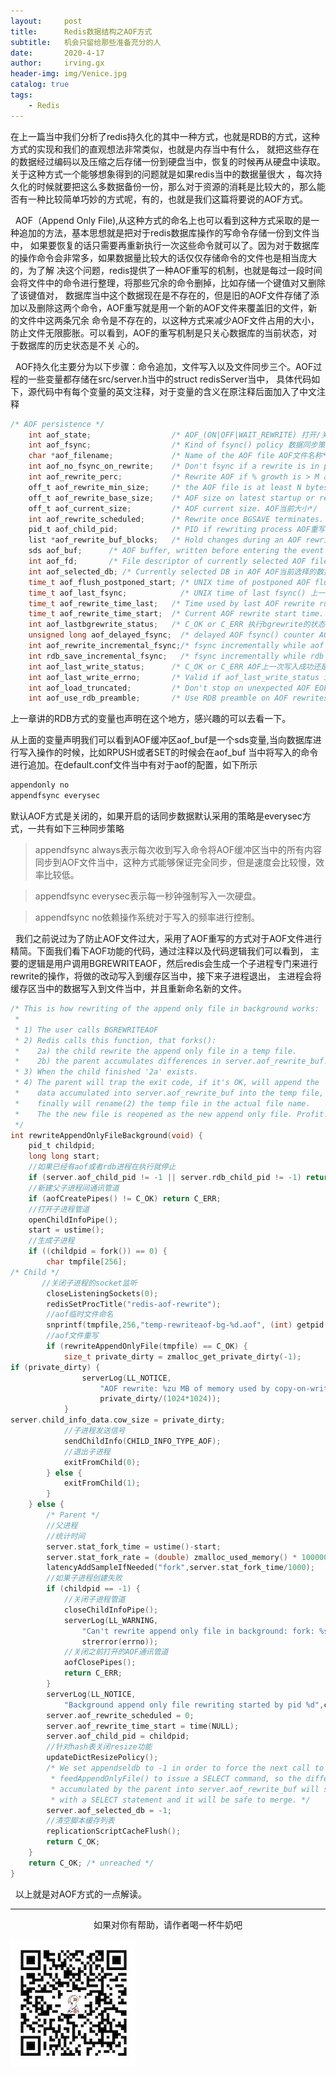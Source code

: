 ```yaml
---
layout:     post
title:      Redis数据结构之AOF方式
subtitle:   机会只留给那些准备充分的人
date:       2020-4-17
author:     irving.gx
header-img: img/Venice.jpg
catalog: true
tags:
    - Redis
---
```


 在上一篇当中我们分析了redis持久化的其中一种方式，也就是RDB的方式，这种方式的实现和我们的直观想法非常类似，也就是内存当中有什么，
 就把这些存在的数据经过编码以及压缩之后存储一份到硬盘当中，恢复的时候再从硬盘中读取。关于这种方式一个能够想象得到的问题就是如果redis当中的数据量很大
 ，每次持久化的时候就要把这么多数据备份一份，那么对于资源的消耗是比较大的，那么能否有一种比较简单巧妙的方式呢，有的，也就是我们这篇将要说的AOF方式。
 
  AOF（Append Only File),从这种方式的命名上也可以看到这种方式采取的是一种追加的方法，基本思想就是把对于redis数据库操作的写命令存储一份到文件当中，
  如果要恢复的话只需要再重新执行一次这些命令就可以了。因为对于数据库的操作命令会非常多，如果数据量比较大的话仅仅存储命令的文件也是相当庞大的，为了解
  决这个问题，redis提供了一种AOF重写的机制，也就是每过一段时间会将文件中的命令进行整理，将那些冗余的命令删掉，比如存储一个键值对又删除了该键值对，
  数据库当中这个数据现在是不存在的，但是旧的AOF文件存储了添加以及删除这两个命令，AOF重写就是用一个新的AOF文件来覆盖旧的文件，新的文件中这两条冗余
  命令是不存在的，以这种方式来减少AOF文件占用的大小，防止文件无限膨胀。可以看到，AOF的重写机制是只关心数据库的当前状态，对于数据库的历史状态是不关
  心的。
  
  AOF持久化主要分为以下步骤：命令追加，文件写入以及文件同步三个。AOF过程的一些变量都存储在src/server.h当中的struct redisServer当中，
  具体代码如下，源代码中有每个变量的英文注释，对于变量的含义在原注释后面加入了中文注释
```c
/* AOF persistence */
    int aof_state;                  /* AOF_(ON|OFF|WAIT_REWRITE) 打开/关闭/等待重写*/
    int aof_fsync;                  /* Kind of fsync() policy 数据同步策略*/
    char *aof_filename;             /* Name of the AOF file AOF文件名称*/
    int aof_no_fsync_on_rewrite;    /* Don't fsync if a rewrite is in prog. 如果重写在执行不进行同步*/
    int aof_rewrite_perc;           /* Rewrite AOF if % growth is > M and... */
    off_t aof_rewrite_min_size;     /* the AOF file is at least N bytes. AOF文件至少有N字节大小*/
    off_t aof_rewrite_base_size;    /* AOF size on latest startup or rewrite. 最近一次启动AOF或者重写时AOF文件大小*/
    off_t aof_current_size;         /* AOF current size. AOF当前大小*/
    int aof_rewrite_scheduled;      /* Rewrite once BGSAVE terminates. 一旦BGSAVE中止就进行重写*/
    pid_t aof_child_pid;            /* PID if rewriting process AOF重写子进程id*/
    list *aof_rewrite_buf_blocks;   /* Hold changes during an AOF rewrite. AOF重写缓存链表，每个节点是一个缓存块*/
    sds aof_buf;      /* AOF buffer, written before entering the event loop AOF缓冲区*/
    int aof_fd;       /* File descriptor of currently selected AOF file AOF文件的描述*/
    int aof_selected_db; /* Currently selected DB in AOF AOF当前选择的数据库*/
    time_t aof_flush_postponed_start; /* UNIX time of postponed AOF flush 推迟写入操作的时间*/
    time_t aof_last_fsync;            /* UNIX time of last fsync() 上一次数据同步时间*/
    time_t aof_rewrite_time_last;   /* Time used by last AOF rewrite run. 上一次AOF重写操作消耗的时间*/
    time_t aof_rewrite_time_start;  /* Current AOF rewrite start time. 当前AOF重写开始时间*/
    int aof_lastbgrewrite_status;   /* C_OK or C_ERR 执行bgrewrite的状态*/
    unsigned long aof_delayed_fsync;  /* delayed AOF fsync() counter AOF数据同步被推迟了多少次*/
    int aof_rewrite_incremental_fsync;/* fsync incrementally while aof rewriting? */
    int rdb_save_incremental_fsync;   /* fsync incrementally while rdb saving? */
    int aof_last_write_status;      /* C_OK or C_ERR AOF上一次写入成功还是失败的状态*/
    int aof_last_write_errno;       /* Valid if aof_last_write_status is ERR AOF上一次写入错误码*/
    int aof_load_truncated;         /* Don't stop on unexpected AOF EOF. */
    int aof_use_rdb_preamble;       /* Use RDB preamble on AOF rewrites. */

```

 上一章讲的RDB方式的变量也声明在这个地方，感兴趣的可以去看一下。
 
  从上面的变量声明我们可以看到AOF缓冲区aof_buf是一个sds变量,当向数据库进行写入操作的时候，比如RPUSH或者SET的时候会在aof_buf
  当中将写入的命令进行追加。在default.conf文件当中有对于aof的配置，如下所示

```c
appendonly no
appendfsync everysec

```
默认AOF方式是关闭的，如果开启的话同步数据默认采用的策略是everysec方式，一共有如下三种同步策略

> appendfsync always表示每次收到写入命令将AOF缓冲区当中的所有内容同步到AOF文件当中，这种方式能够保证完全同步，但是速度会比较慢，效率比较低。

> appendfsync everysec表示每一秒钟强制写入一次硬盘。

> appendfsync no依赖操作系统对于写入的频率进行控制。

   我们之前说过为了防止AOF文件过大，采用了AOF重写的方式对于AOF文件进行精简。下面我们看下AOF功能的代码，通过注释以及代码逻辑我们可以看到，
   主要的逻辑是用户调用BGREWRITEAOF，然后redis会生成一个子进程专门来进行rewrite的操作，将做的改动写入到缓存区当中，接下来子进程退出，
   主进程会将缓存区当中的数据写入到文件当中，并且重新命名新的文件。

```c
/* This is how rewriting of the append only file in background works:
 *
 * 1) The user calls BGREWRITEAOF
 * 2) Redis calls this function, that forks():
 *    2a) the child rewrite the append only file in a temp file.
 *    2b) the parent accumulates differences in server.aof_rewrite_buf.
 * 3) When the child finished '2a' exists.
 * 4) The parent will trap the exit code, if it's OK, will append the
 *    data accumulated into server.aof_rewrite_buf into the temp file, and
 *    finally will rename(2) the temp file in the actual file name.
 *    The the new file is reopened as the new append only file. Profit!
 */
int rewriteAppendOnlyFileBackground(void) {
    pid_t childpid;
    long long start;
    //如果已经有aof或者rdb进程在执行就停止
    if (server.aof_child_pid != -1 || server.rdb_child_pid != -1) return C_ERR;
    //新建父子进程间通讯管道
    if (aofCreatePipes() != C_OK) return C_ERR;
    //打开子进程管道
    openChildInfoPipe();
    start = ustime();
    //生成子进程
    if ((childpid = fork()) == 0) {
        char tmpfile[256];
/* Child */
       //关闭子进程的socket监听
        closeListeningSockets(0);
        redisSetProcTitle("redis-aof-rewrite");
        //aof临时文件命名
        snprintf(tmpfile,256,"temp-rewriteaof-bg-%d.aof", (int) getpid());
        //aof文件重写
        if (rewriteAppendOnlyFile(tmpfile) == C_OK) {
            size_t private_dirty = zmalloc_get_private_dirty(-1);
if (private_dirty) {
                serverLog(LL_NOTICE,
                    "AOF rewrite: %zu MB of memory used by copy-on-write",
                    private_dirty/(1024*1024));
            }
server.child_info_data.cow_size = private_dirty;
            //子进程发送信号
            sendChildInfo(CHILD_INFO_TYPE_AOF);
            //退出子进程
            exitFromChild(0);
        } else {
            exitFromChild(1);
        }
    } else {
        /* Parent */
        //父进程
        //统计时间
        server.stat_fork_time = ustime()-start;
        server.stat_fork_rate = (double) zmalloc_used_memory() * 1000000 / server.stat_fork_time / (1024*1024*1024); /* GB per second. */
        latencyAddSampleIfNeeded("fork",server.stat_fork_time/1000);
        //如果子进程创建失败
        if (childpid == -1) {
            //关闭子进程管道
            closeChildInfoPipe();
            serverLog(LL_WARNING,
                "Can't rewrite append only file in background: fork: %s",
                strerror(errno));
            //关闭之前打开的AOF通讯管道
            aofClosePipes();
            return C_ERR;
        }
        serverLog(LL_NOTICE,
            "Background append only file rewriting started by pid %d",childpid);
        server.aof_rewrite_scheduled = 0;
        server.aof_rewrite_time_start = time(NULL);
        server.aof_child_pid = childpid;
        //针对hash表关闭resize功能
        updateDictResizePolicy();
        /* We set appendseldb to -1 in order to force the next call to the
         * feedAppendOnlyFile() to issue a SELECT command, so the differences
         * accumulated by the parent into server.aof_rewrite_buf will start
         * with a SELECT statement and it will be safe to merge. */
        server.aof_selected_db = -1;
        //清空脚本缓存列表
        replicationScriptCacheFlush();
        return C_OK;
    }
    return C_OK; /* unreached */
}

```

   以上就是对AOF方式的一点解读。

  - - -
  <p align="center">如果对你有帮助，请作者喝一杯牛奶吧</p>
     
 ![image](https://raw.githubusercontent.com/GuoXinsayhello/GuoXinsayhello.github.io/master/img/wepay.jpg)
